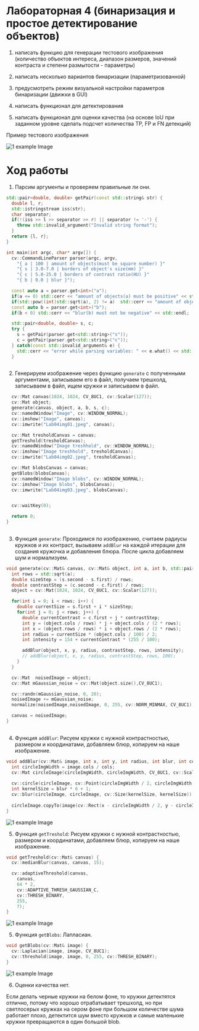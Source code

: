 # Лабораторная 4 (бинаризация и простое детектирование объектов)

1. написать функцию для генерации тестового изображения (количество объектов интереса, диапазон размеров, значений контраста и степени размытости - параметры)

2. написать несколько вариантов бинаризации (параметризованной)

3. предусмотреть режим визуальной настройки параметров бинаризации (движки в GUI)

4. написать функционал для детектирования

5. написать функционал для оценки качества (на основе IoU при заданном уровне сделать подсчет количества TP, FP и FN детекций)

Пример тестового изображения

![1 example Image](examples/0.png)

# Ход работы

1) Парсим аргументы и проверяем правильные ли они.

```cpp
std::pair<double, double> getPair(const std::string& str) {
  double l, r;
  std::istringstream iss(str);
  char separator;
  if(!(iss >> l >> separator >> r) || separator != '-') {
    throw std::invalid_argument("Invalid string format");
  }
  return {l, r};
}

int main(int argc, char* argv[]) {
  cv::CommandLineParser parser(argc, argv,
    "{ a | 100 | amount of objects(must be square number) }"
    "{ s | 3.0-7.0 | borders of object's size(mm) }"
    "{ c | 5.0-25.0 | borders of contrast ratio(HU) }"
    "{ b | 0.0 | blur }");

  const auto a = parser.get<int>("a");
  if(a <= 0) std::cerr << "amount of objects(a) must be positive" << std::endl;
  if(std::pow((int)std::sqrt(a), 2) != a)  std::cerr << "amount of objects(a) must be square number" << std::endl;
  const auto b = parser.get<int>("b");
  if(b < 0) std::cerr << "blur(b) must not be negative" << std::endl;

  std::pair<double, double> s, c;
  try {
    s = getPair(parser.get<std::string>("s"));
    c = getPair(parser.get<std::string>("c"));
  } catch(const std::invalid_argument& e) {
    std::cerr << "error while parsing variables: " << e.what() << std::endl;
  }
  

```

2) Генерируем изображение через функцию ```generate``` с полученными аргументами, записываем его в файл, получаем трешхолд, записываем в файл, ищем кружки и записываем в файл.

```cpp
  cv::Mat canvas(1024, 1024, CV_8UC1, cv::Scalar(127));
  cv::Mat object;
  generate(canvas, object, a, b, s, c);
  cv::namedWindow("Image", cv::WINDOW_NORMAL);
  cv::imshow("Image", canvas);
  cv::imwrite("Lab04img01.jpeg", canvas);

  cv::Mat tresholdCanvas = canvas;
  getTreshold(tresholdCanvas);
  cv::namedWindow("Image treshhold", cv::WINDOW_NORMAL);
  cv::imshow("Image treshhold", tresholdCanvas);
  cv::imwrite("Lab04img02.jpeg", tresholdCanvas);

  cv::Mat blobsCanvas = canvas;
  getBlobs(blobsCanvas);
  cv::namedWindow("Image blobs", cv::WINDOW_NORMAL);
  cv::imshow("Image blobs", blobsCanvas);
  cv::imwrite("Lab04img03.jpeg", blobsCanvas);


  cv::waitKey(0);

  return 0;
}
  

```

3) Функция ```generate```:
Проходимся по изображению, считаем радиусы кружков и их контраст, вызываем ```addBlur``` на каждой итерации для создания кружочка и добавления блюра. После цикла добавляем шум и нормализуем.

```cpp
void generate(cv::Mat& canvas, cv::Mat& object, int a, int b, std::pair<double, double>& s, std::pair<double, double>& c) {
  int rows = std::sqrt(a);
  double sizeStep = (s.second - s.first) / rows;
  double contrastStep = (c.second - c.first) / rows;
  object = cv::Mat(1024, 1024, CV_8UC1, cv::Scalar(127));

  for(int i = 0; i < rows; i++) {
    double currentSize = s.first + i * sizeStep;
    for(int j = 0; j < rows; j++) {
      double currentContrast = c.first + j * contrastStep;
      int y = (object.cols / rows) * j + object.cols / (2 * rows);
      int x = (object.rows / rows) * i + object.rows / (2 * rows);
      int radius = currentSize * (object.cols / 100) / 2;
      int intensity = 154 + currentContrast * (255 / 100);

      addBlur(object, x, y, radius, contrastStep, rows, intensity);
      // addBlur(object, x, y, radius, contrastStep, rows, 100);
    }
  }

  cv::Mat  noisedImage = object;
  cv::Mat mGaussian_noise = cv::Mat(object.size(),CV_8UC1);

  cv::randn(mGaussian_noise, 0, 20);
  noisedImage += mGaussian_noise;
  normalize(noisedImage,noisedImage, 0, 255, cv::NORM_MINMAX, CV_8UC1);

  canvas = noisedImage;
}
  

```



4) Функция ```addBlur```:
Рисуем кружки с нужной контрастностью, размером и координатами, добавляем блюр, копируем на наше изображение.

```cpp
void addBlur(cv::Mat& image, int x, int y, int radius, int blur, int cols, int intensity) {
  int circleImgWidth = image.cols / cols;
  cv::Mat circleImage(circleImgWidth, circleImgWidth, CV_8UC1, cv::Scalar(150));
  
  cv::circle(circleImage, cv::Point(circleImgWidth / 2, circleImgWidth / 2), radius, cv::Scalar(intensity), -1);
  int kernelSize = blur * 6 + 1;
  cv::blur(circleImage, circleImage, cv::Size(kernelSize, kernelSize));
  
  circleImage.copyTo(image(cv::Rect(x - circleImgWidth / 2, y - circleImgWidth / 2, circleImgWidth, circleImgWidth)));
}


```

![1 example Image](examples/Lab04img01.jpeg)

5) Функция ```getTreshold```:
Рисуем кружки с нужной контрастностью, размером и координатами, добавляем блюр, копируем на наше изображение.

```cpp
void getTreshold(cv::Mat& canvas) {
  cv::medianBlur(canvas, canvas, 15);

  cv::adaptiveThreshold(canvas, 
    canvas, 
    64 * 2, 
    cv::ADAPTIVE_THRESH_GAUSSIAN_C, 
    cv::THRESH_BINARY, 
    255, 
    7);
}


```

![1 example Image](examples/Lab04img02.jpeg)


5) Функция ```getBlobs```:
Лапласиан.

```cpp
void getBlobs(cv::Mat& image) {
  cv::Laplacian(image, image, CV_8UC1);
  cv::threshold(image, image, 0, 255, cv::THRESH_BINARY);
}


```

![1 example Image](examples/Lab04img03.jpeg)

6) Оценки качества нет.

Если делать черные кружки на белом фоне, то кружки детектятся отлично, потому что хорошо отрабатывает трешхолд, но при светлосерых кружках на сером фоне при большом количестве шума работает плохо, детектится шум вместо кружков и самые маленькие кружки превращаются в один большой blob.